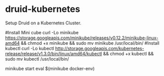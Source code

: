 # druid-kubernetes
Setup Druid on a Kubernetes Cluster.

#Install Mini cube
curl -Lo minikube https://storage.googleapis.com/minikube/releases/v0.12.2/minikube-linux-amd64 && chmod +x minikube && sudo mv minikube /usr/local/bin/
#Install kubectl
curl -Lo kubectl http://storage.googleapis.com/kubernetes-release/release/v1.3.0/bin/linux/amd64/kubectl && chmod +x kubectl && sudo mv kubectl /usr/local/bin/


minikube start
eval $(minikube docker-env)